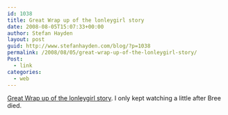 ```yaml
---
id: 1038
title: Great Wrap up of the lonleygirl story
date: 2008-08-05T15:07:33+00:00
author: Stefan Hayden
layout: post
guid: http://www.stefanhayden.com/blog/?p=1038
permalink: /2008/08/05/great-wrap-up-of-the-lonleygirl-story/
Post:
  - link
categories:
  - web
---
```

<a href="http://station.newteevee.com/2008/08/05/lonelygirl15-in-300-words/">Great Wrap up of the lonleygirl story</a>. I only kept watching a little after Bree died. 